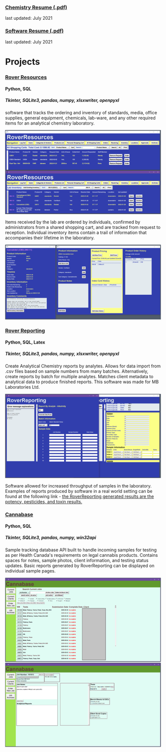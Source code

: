 ### [Chemistry Resume (.pdf)](Peter_Levett_Chemistry_Resume_04July2021.pdf)
last updated: July 2021
### [Software Resume (.pdf)](Peter_Levett_Programming_Resume_04July2021.pdf)
last updated: July 2021

# Projects

### [Rover Resources](https://github.com/StavromularBeta/RoverResources)
#### Python, SQL 
##### Tkinter, SQLite3, pandas, numpy, xlsxwriter, openpyxl 

software that tracks the ordering and inventory of standards, media, office supplies, general equipment, chemicals, lab-ware, and any other required items for an analytical chemistry laboratory.

![](RoverResources_Main.png)

Items received by the lab are ordered by individuals, confirmed by administrators from a shared shopping cart, and are tracked from request to reception. Individual inventory items contain a trail of information that accompanies their lifetime in the laboratory.

![](RoverResources_SubMenus.png)

### [Rover Reporting](https://github.com/StavromularBeta/RoverReporting/tree/master)
#### Python, SQL, Latex
##### Tkinter, SQLite3, pandas, numpy, xlsxwriter, openpyxl

Create Analytical Chemistry reports by analytes. Allows for data import from .csv files based on sample numbers from many batches. Alternatively, create reports by batch for multiple analytes. Matches client metadata to analytical data to produce finished reports. This software was made for MB Laboratories Ltd.

![](RoverReporting.png)

Software allowed for increased throughput of samples in the laboratory. Examples of reports produced by software in a real world setting can be found at the following link - [the RoverReporting generated results are the potency, pesticides, and toxin results.](https://www2.gov.bc.ca/assets/gov/public-safety-and-emergency-services/public-safety/cannabis/mblabs-results.pdf)

### [Cannabase](https://github.com/StavromularBeta/Cannabase)
#### Python, SQL
##### Tkinter, SQLite3, pandas, numpy, win32api

Sample tracking database API built to handle incoming samples for testing as per Health Canada's requirements on legal cannabis products. Contains spaces for notes, sample photos, client information, and testing status updates. Basic reports generated by RoverReporting can be displayed on individual sample pages.

![](Cannabase_1.png)
![](Cannabase_2.png)
